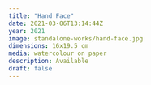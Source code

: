 ```yaml
---
title: "Hand Face"
date: 2021-03-06T13:14:44Z
year: 2021
image: standalone-works/hand-face.jpg
dimensions: 16x19.5 cm
media: watercolour on paper
description: Available
draft: false
---
```


